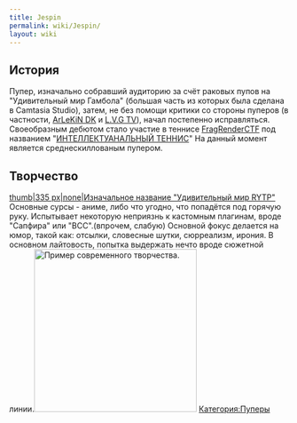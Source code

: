 ```yaml
---
title: Jespin
permalink: wiki/Jespin/
layout: wiki
---
```


## История

Пупер, изначально собравший аудиторию за счёт раковых пупов на
"Удивительный мир Гамбола" (большая часть из которых была сделана в
Camtasia Studio), затем, не без помощи критики со стороны пуперов (в
частности, [ArLeKiN DK](/wiki/ArLeKiN_DK "wikilink") и [L.V.G
TV](/wiki/L.V.G_TV "wikilink")), начал постепенно исправляться. Своеобразным
дебютом стало участие в теннисе
[FragRenderCTF](/wiki/FragRenderCTF "wikilink") под названием
"[ИНТЕЛЛЕКТУАНАЛЬНЫЙ
ТЕННИС](https://www.youtube.com/watch?v=mJPT_hhx2Vg)" На данный момент
является среднескиллованым пупером.

## Творчество

[thumb\|335 px\|none\|Изначальное название "Удивительный мир
RYTP"](Файл:Shit_1 "wikilink") Основные сурсы - аниме, либо что угодно,
что попадётся под горячую руку. Испытывает некоторую неприязнь к
кастомным плагинам, вроде "Сапфира" или "BCC".(впрочем, слабую) Основной
фокус делается на юмор, такой как: отсылки, словесные шутки, сюрреализм,
ирония. В основном лайтовость, попытка выдержать нечто вроде сюжетной
линии.<img src="Японские_водятлы_-_Anime_RYTP" title="fig:Пример современного творчества." width="293" height="293" alt="Пример современного творчества." />
[Категория:Пуперы](Категория:Пуперы "wikilink")
